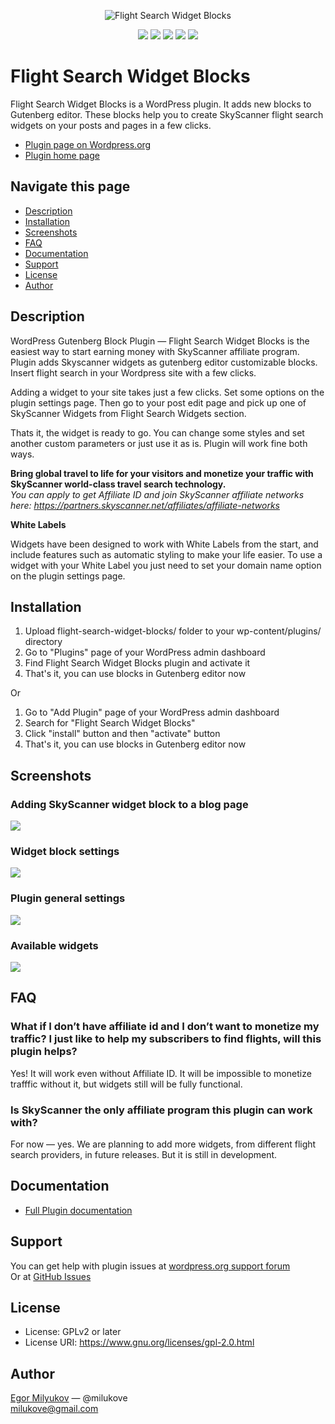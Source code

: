 <div align="center">

![Flight Search Widget Blocks](http://swb.milukove.ru/wp-content/uploads/2019/01/fswp-logo-rectangle-3.png)

[![](https://img.shields.io/wordpress/plugin/v/flight-search-widget-blocks.svg?label=Plugin%20version&style=flat)](https://wordpress.org/plugins/flight-search-widget-blocks/)
[![](https://img.shields.io/wordpress/plugin/dt/flight-search-widget-blocks.svg?label=Downloads&style=flat)](https://wordpress.org/plugins/flight-search-widget-blocks/)
[![](https://img.shields.io/wordpress/plugin/installs/flight-search-widget-blocks.svg?label=Active%20Installs&style=flat)](https://wordpress.org/plugins/flight-search-widget-blocks/)
[![](https://img.shields.io/wordpress/plugin/tested/flight-search-widget-blocks.svg?label=WordPress&style=flat)](https://wordpress.org/plugins/flight-search-widget-blocks/)
[![](https://img.shields.io/badge/License-GPL2%20or%20later-blue.svg)](https://www.gnu.org/licenses/gpl-2.0.html)

</div>

# Flight Search Widget Blocks

Flight Search Widget Blocks is a WordPress plugin. It adds new blocks to Gutenberg editor. These blocks help you to create SkyScanner flight search widgets on your posts and pages in a few clicks.

* [Plugin page on Wordpress.org](https://wordpress.org/plugins/flight-search-widget-blocks/)
* [Plugin home page](http://swb.milukove.ru)

## Navigate this page

* [Description](#description)
* [Installation](#installation)
* [Screenshots](#screenshots)
* [FAQ](#faq)
* [Documentation](#documentation)
* [Support](#support)
* [License](#license)
* [Author](#author)

## Description

WordPress Gutenberg Block Plugin — Flight Search Widget Blocks is the easiest way to start earning money with SkyScanner affiliate program. Plugin adds Skyscanner widgets as gutenberg editor customizable blocks. Insert flight search in your Wordpress site with a few clicks.

Adding a widget to your site takes just a few clicks. Set some options on the plugin settings page. Then go to your post edit page and pick up one of SkyScanner Widgets from Flight Search Widgets section.

Thats it, the widget is ready to go. You can change some styles and set another custom parameters or just use it as is. Plugin will work fine both ways.

**Bring global travel to life for your visitors and monetize your traffic with SkyScanner world-class travel search technology.**  
_You can apply to get Affiliate ID and join SkyScanner affiliate networks here: https://partners.skyscanner.net/affiliates/affiliate-networks_

>>>
**White Labels**

Widgets have been designed to work with White Labels from the start, and include features such as automatic styling to make your life easier. To use a widget with your White Label you just need to set your domain name option on the plugin settings page.
>>>

## Installation

1. Upload flight-search-widget-blocks/ folder to your wp-content/plugins/ directory
2. Go to "Plugins" page of your WordPress admin dashboard
3. Find Flight Search Widget Blocks plugin and activate it
4. That's it, you can use blocks in Gutenberg editor now

Or

1. Go to "Add Plugin" page of your WordPress admin dashboard
2. Search for "Flight Search Widget Blocks"
3. Click "install" button and then "activate" button
4. That's it, you can use blocks in Gutenberg editor now

## Screenshots

### Adding SkyScanner widget block to a blog page

![](https://ps.w.org/flight-search-widget-blocks/assets/screenshot-1.gif)

### Widget block settings

![](https://ps.w.org/flight-search-widget-blocks/assets/screenshot-2.png)

### Plugin general settings

![](https://ps.w.org/flight-search-widget-blocks/assets/screenshot-3.png)

### Available widgets

![](https://ps.w.org/flight-search-widget-blocks/assets/screenshot-4.png)

## FAQ

### What if I don’t have affiliate id and I don’t want to monetize my traffic? I just like to help my subscribers to find flights, will this plugin helps?

Yes! It will work even without Affiliate ID. It will be impossible to monetize trafffic without it, but widgets still will be fully functional.

### Is SkyScanner the only affiliate program this plugin can work with?

For now — yes. We are planning to add more widgets, from different flight search providers, in future releases. But it is still in development.

## Documentation

* [Full Plugin documentation](http://swb.milukove.ru/docs/documentation/)

## Support

You can get help with plugin issues at [wordpress.org support forum](https://wordpress.org/support/plugin/flight-search-widget-blocks/)  
Or at [GitHub Issues](https://github.com/milukove/flight-search-widget-blocks/issues/)

## License

* License: GPLv2 or later
* License URI: https://www.gnu.org/licenses/gpl-2.0.html

## Author

[Egor Milyukov](http://milukove.ru/) — @milukove  
milukove@gmail.com
